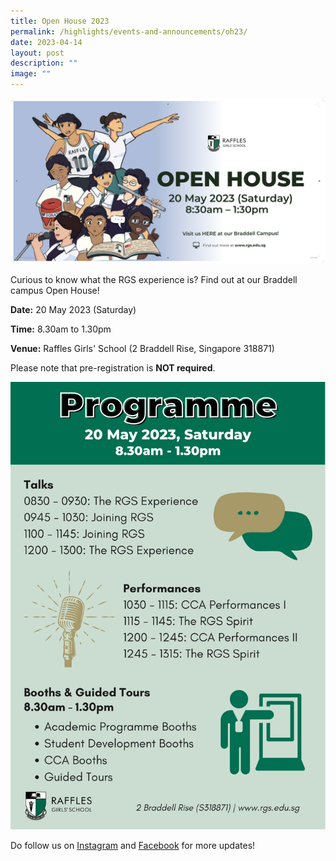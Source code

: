 ```yaml
---
title: Open House 2023
permalink: /highlights/events-and-announcements/oh23/
date: 2023-04-14
layout: post
description: ""
image: ""
---
```

![](/images/4_13%20rgs%20open%20house%20banner.jpg)

Curious to know what the RGS experience is? Find out at our Braddell campus Open House!

**Date:**
20 May 2023 (Saturday)

**Time:** 8.30am to 1.30pm 

**Venue:** Raffles Girls' School (2 Braddell Rise, Singapore 318871)

Please note that pre-registration is **NOT required**. 

![](/images/copy%20of%20rgs%20open%20house%202023%201st%20post%20(a5%20document).png)


Do follow us on [Instagram](https://www.instagram.com/raffles_girls_school/) and [Facebook](https://www.facebook.com/rafflesgirlsschool.since1879) for more updates!